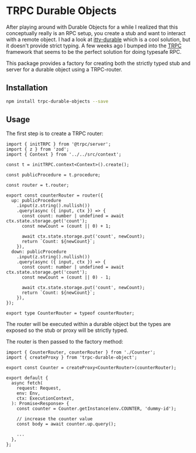 # TRPC Durable Objects

After playing around with Durable Objects for a while I realized that this conceptually really is an RPC setup, you create a stub and want to interact with a remote object. I had a look at [itty-durable](https://github.com/kwhitley/itty-durable) which is a cool solution, but it doesn't provide strict typing. A few weeks ago I bumped into the [TRPC](https://trpc.io/) framework that seems to be the perfect solution for doing typesafe RPC.

This package provides a factory for creating both the strictly typed stub and server for a durable object using a TRPC-router.

## Installation

```bash
npm install trpc-durable-objects --save
```

## Usage

The first step is to create a TRPC router:

```
import { initTRPC } from '@trpc/server';
import { z } from 'zod';
import { Context } from '../../src/context';

const t = initTRPC.context<Context>().create();

const publicProcedure = t.procedure;

const router = t.router;

export const counterRouter = router({
  up: publicProcedure
    .input(z.string().nullish())
    .query(async ({ input, ctx }) => {
      const count: number | undefined = await ctx.state.storage.get('count');
      const newCount = (count || 0) + 1;

      await ctx.state.storage.put('count', newCount);
      return `Count: ${newCount}`;
    }),
  down: publicProcedure
    .input(z.string().nullish())
    .query(async ({ input, ctx }) => {
      const count: number | undefined = await ctx.state.storage.get('count');
      const newCount = (count || 0) - 1;

      await ctx.state.storage.put('count', newCount);
      return `Count: ${newCount}`;
    }),
});

export type CounterRouter = typeof counterRouter;
```

The router will be executed within a durable object but the types are exposed so the stub or proxy will be strictly typed.

The router is then passed to the factory method:

```
import { CounterRouter, counterRouter } from './Counter';
import { createProxy } from 'trpc-durable-object';

export const Counter = createProxy<CounterRouter>(counterRouter);

export default {
  async fetch(
    request: Request,
    env: Env,
    ctx: ExecutionContext,
  ): Promise<Response> {
    const counter = Counter.getInstance(env.COUNTER, 'dummy-id');

    // increase the counter value
    const body = await counter.up.query();

    ...
  },
};
```

